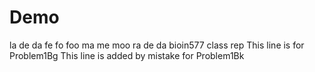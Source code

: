 # Demo
la de da
fe fo foo
ma me moo
ra de da
bioin577 class rep
This line is for Problem1Bg
This line is added by mistake for Problem1Bk
